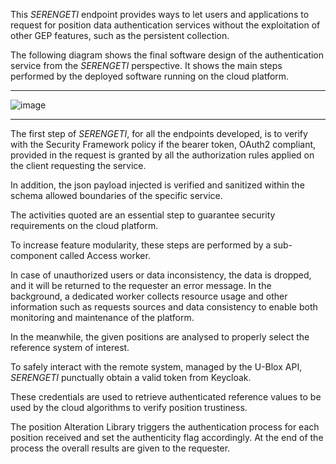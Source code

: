 This *SERENGETI* endpoint provides ways to let users and applications to request for position data
authentication services without the exploitation of other GEP features, such as the persistent collection.

The following diagram shows the final software design of the authentication service from the *SERENGETI* perspective. It
shows the main steps performed by the deployed software running on the cloud platform.

---

![image](https://acutaia.github.io/goeasy-serengeti/img/user_feed_authenticate_test.png)

---

The first step of *SERENGETI*, for all the endpoints developed, is to verify with the Security Framework policy
if the bearer token, OAuth2 compliant, provided in the request is granted by all the authorization rules applied
on the client requesting the service. 

In addition, the json payload injected is verified and sanitized within the schema allowed boundaries 
of the specific service.

The activities quoted are an essential step to guarantee security requirements on the cloud platform.

To increase feature modularity, these steps are performed by a sub-component called Access worker. 

In case of unauthorized users or data inconsistency, the data is dropped, and it will be returned to the requester an 
error message. In the background, a dedicated worker collects resource usage and other information such as requests 
sources and data consistency to enable both monitoring and maintenance of the platform. 

In the meanwhile, the given positions are analysed to properly select the reference system of interest.

To safely interact with the remote system, managed by the U-Blox API, *SERENGETI* punctually obtain a valid token from Keycloak. 

These credentials are used to retrieve authenticated reference values to be used by the cloud algorithms to verify
position trustiness.

The position Alteration Library triggers the authentication process for each position received and set the
authenticity flag accordingly. At the end of the process the overall results are given to the requester.
